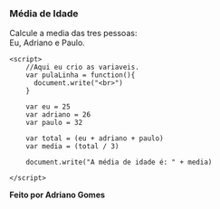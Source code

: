 <!DOCTYPE html>
<html lang="pt-br">
<head>
    <meta charset="UTF-8">
    <meta http-equiv="X-UA-Compatible" content="IE=edge">
    <meta name="viewport" content="width=h3, initial-scale=1.0">
    <title></title>
</head>
<body>
    <h3>Média de Idade</h3>
    <p>Calcule a media das tres pessoas:<br>
       Eu, Adriano e Paulo.</p>
        

    <script>
        //Aqui eu crio as variaveis.
        var pulaLinha = function(){
          document.write("<br>")
        }
        
        var eu = 25
        var adriano = 26
        var paulo = 32

        var total = (eu + adriano + paulo)
        var media = (total / 3)

        document.write("A média de idade é: " + media)
        
    </script>
</body>

<footer><strong> Feito por Adriano Gomes</strong></footer>
</html>
